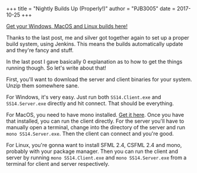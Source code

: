 +++
title = "Nightly Builds Up (Properly!)"
author = "PJB3005"
date = 2017-10-25
+++

[Get your Windows, MacOS and Linux builds here!](https://ss14.silvertorch5.io/jenkins/job/SS14%20Content%20Build/)

<!--more-->

Thanks to the last post, me and silver got together again to set up a proper build system, using Jenkins.
This means the builds automatically update and they're fancy and stuff.

In the last post I gave basically 0 explanation as to how to get the things running though.
So let's write about that!

First, you'll want to download the server and client binaries for your system.
Unzip them somewhere sane.

For Windows, it's very easy. Just run both `SS14.Client.exe` and `SS14.Server.exe` directly and hit connect.
That should be everything.

For MacOS, you need to have mono installed. [Get it here](http://www.mono-project.com/download/).
Once you have that installed, you can run the client directly.
For the server you'll have to manually open a terminal, change into the directory of the server and run `mono SS14.Server.exe`.
Then the client can connect and you're good.

For Linux, you're gonna want to install SFML 2.4, CSFML 2.4 and mono, probably with your package manager.
Then you can run the client and server by running `mono SS14.Client.exe` and `mono SS14.Server.exe` from a terminal for client and server respectively.
